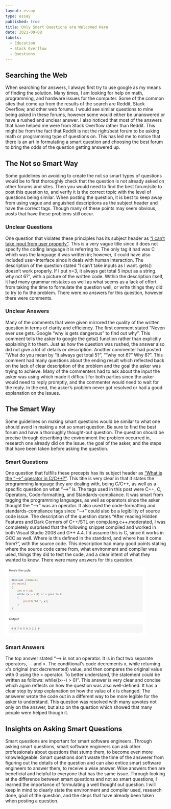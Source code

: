 ```yaml
---
layout: essay
type: essay
published: true
title: Only Smart Questions are Welcomed Here
date: 2021-09-08
labels:
  - Education
  - Stack Overflow
  - Questions
---
```


## **Searching the Web**

When searching for answers, I always first try to use google as my means of finding the solution. Many times, I am looking for help on math, programming, and hardware issues for the computer. Some of the common sites that come up from the results of the search are Reddit, Stack Overflow, and other web forums. I would see similar questions to mine being asked in these forums, however some would either be unanswered or have a rushed and unclear answer. I also noticed that most of the answers that have helped me were from Stack Overflow rather than Reddit. This might be from the fact that Reddit is not the right/best forum to be asking math or programming type of questions on. This has led me to notice that there is an art in formulating a smart question and choosing the best forum to bring the odds of the question getting answered up.

## **The Not so Smart Way**

Some guidelines on avoiding to create the not so smart types of questions would be to first thoroughly check that the question is not already asked on other forums and sites. Then you would need to find the best forum/site to post this question to, and verify it is the correct topic with the level of questions being similar. When posting the question, it is best to keep away from using vague and anguished descriptions as the subject header and have the correct tags. Though many of these points may seem obvious, posts that have these problems still occur.

### **Unclear Questions**

One question that violates these principles has its subject header as [“I can’t take input from user properly”](https://stackoverflow.com/questions/58670344/i-cant-take-input-form-user-properly). This is a very vague title since it does not specify the coding language it is referring to. The only tag it had was C which was the language it was written in; however, it could have also included user-interface since it deals with human interaction. The description of the question stated “I can’t take inputs as I want. gets() doesn’t work properly. If I put n=3, it always get total 5 input as a string. why not 6?”, with a picture of the written code. Within the description itself, it had many grammar mistakes as well as what seems as a lack of effort from taking the time to formulate the question well, or write things they did to try to fix the problem. There were no answers for this question, however there were comments.

### **Unclear Answers**

Many of the comments that were given mirrored the quality of the written question in terms of clarity and efficiency. The first comment stated “Neven ever use gets. Google “why is gets dangerous” to find out why”. This comment tells the asker to google the gets() function rather than explicitly explaining it to them. Just as how the question was rushed, the answer also did not give a lot of details or description. Another commenter had posted “What do you mean by “it always get total 5?”, ““why not 6?” Why 6?”.  This comment had many questions about the ending result which reflected back on the lack of clear description of the problem and the goal the asker was trying to achieve. Many of the commenters had to ask about the input the asker was using which made it difficult for both parties since the asker would need to reply promptly, and the commenter would need to wait for the reply. In the end, the asker’s problem never got resolved or had a good explanation on the issues.
 
## **The Smart Way**

Some guidelines on making smart questions would be similar to what one should avoid in making a not so smart question. Be sure to find the best forum and have a thoroughly thought-out question. The question should be precise through describing the environment the problem occurred in, research one already did on the issue, the goal of the asker, and the steps that have been taken before asking the question.

### **Smart Questions**

One question that fulfills these precepts has its subject header as [“What is the “-->” operator in C/C++?”](https://stackoverflow.com/questions/1642028/what-is-the-operator-in-c-c?answertab=votes#tab-top). This title is very clear in that it states the programming language they are dealing with, being C/C++, as well as a specific question on what “-->” is. The tags used in this post were C++, C, Operators, Code-formatting, and Standards-compliance. It was smart from tagging the programming languages, as well as operators since the asker thought the “-->” was an operator. It also used the code-formatting and standards-compliance tags since “-->” could also be a legibility of source code issue. The description of the question states “After reading Hidden Features and Dark Corners of C++/STL on comp.lang.c++.moderated, I was completely surprised that the following snippet compiled and worked in both Visual Studio 2008 and G++ 4.4. I'd assume this is C, since it works in GCC as well. Where is this defined in the standard, and where has it come from?”, with the source code. This description had many good points stating where the source code came from, what environment and compiler was used, things they did to test the code, and a clear intent of what they wanted to know. There were many answers for this question.

<img class="ui huge left floated rounded image" src="../images/SmartQuestion.png">

<p>
  
</p>

### **Smart Answers**

The top answer stated “--> is not an operator. It is in fact two separate operators, -- and >. The conditional's code decrements x, while returning x's original (not decremented) value, and then compares the original value with 0 using the > operator. To better understand, the statement could be written as follows: while((x--) > 0)”. This answer is very clear and concise which again reflects on how the question was also well-defined. It has a clear step by step explanation on how the value of x is changed. The answerer wrote the code out in a different way to be more legible for the asker to understand. This question was resolved with many upvotes not only on the answer, but also on the question which showed that many people were helped though it.

## **Insights on Asking Smart Questions**

Smart questions are important for smart software engineers. Through asking smart questions, smart software engineers can ask other professionals about questions that stump them, to become even more knowledgeable. Smart questions don’t waste the time of the answerer from figuring out the details of the question and can also entice smart software engineers to answer them, to receive a wise answer. Wise answers then are beneficial and helpful to everyone that has the same issue. Through looking at the difference between smart questions and not so smart questions, I learned the importance of formulating a well thought out question. I will keep in mind to clearly state the environment and compiler used, research done, goal of the question, and the steps that have already been taken when posting a question. 
